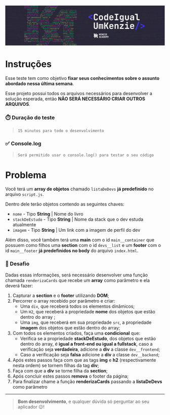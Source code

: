 ![>>> Abra esse README.md no modo de 'Preview' para melhor visualização <<<](assets/20220719_104823_CodeIgualUmKenzie.png)

# Instruções

Esse teste tem como objetivo **fixar seus conhecimentos sobre o assunto abordado nessa última semana**.

Esse projeto possui todos os arquivos necessários para desenvolver a solução esperada, então **NÃO SERÁ NECESSÁRIO CRIAR OUTROS ARQUIVOS**.

### ⏱️ Duração do teste

> `15 minutos para todo o desenvolvimento`

### ✅ Console.log

> `Será permitido usar o console.log() para testar o seu código`

# Problema

Você terá um **array de objetos** chamado `listaDeDevs` **já predefinido** no arquivo `script.js`.

Dentro dele terão objetos contendo as seguintes chaves:

- `nome` - Tipo **String** | Nome do livro
- `stackDeEstudo` - Tipo **String** | Nome da stack que o dev estuda atualmente
- `imagem` - Tipo **String** | Um link com a imagem de perfil do dev

Além disso, você também terá uma **main** com o id `main__container` que possuem como filhos uma **section** com o id `devs__list` e um **footer** com o id `main__footer` **já predefinidos no body** do arquivo `index.html`.

### 🎲 Desafio

Dadas essas informações, será necessário desenvolver uma função chamada `renderizaCards` que recebe um **array** como parâmetro e ela deverá fazer:

1. Capturar a **section** e o **footer** utilizando **DOM**;
2. Percorrer o array recebido por parâmetro e criar:
   - Uma `div`, que receberá todos os elementos dinâmicos;
   - Um `H2`, que receberá a propriedade **nome** dos objetos que estão dentro do array ;
   - Uma `img`, que receberá em sua propriedade `src`, a propriedade **imagem** dos objetos que estão dentro do array;
3. Com todos os elementos criados, faça uma **condicional** que:
   - Verifica se a propriedade **stackDeEstudo**, dos objetos que estão dentro do array, é **igual a front-end ou igual a fullstack**, caso a verificação seja **verdadeira**, adicione a **div** a classe `dev__frontend`;
   - Caso a verificação seja **falsa** adicione a **div** a classe `dev__backend`;
4. Após estes passos faça com que as tags **img** e **h2** (respectivamente nesta ordem) se tornem filhas da tag **div**;
5. Faça com que a **div** se torne filha da **section**;
6. Após concluir estes passos **remova** o footer da página;
7. Para finalizar chame a função **renderizaCards** passando a **listaDeDevs** como parâmetro

---

> **Bom desenvolvimento**, e qualquer dúvida só perguntar ao seu aplicador 😉!
